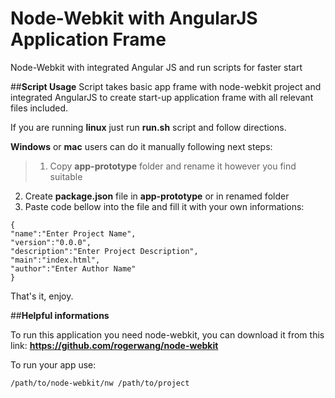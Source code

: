 Node-Webkit with AngularJS Application Frame
======================

Node-Webkit with integrated Angular JS and run scripts for faster start

##**Script Usage**
Script takes basic app frame with node-webkit project and integrated AngularJS to create start-up application frame with all relevant files included. 

If you are running **linux** just run **run.sh** script and follow directions.

**Windows** or **mac** users can do it manually following next steps:
> 1. Copy **app-prototype** folder and rename it however you find suitable
2. Create **package.json** file in **app-prototype** or in renamed folder  
3. Paste code bellow into the file and fill it with your own informations:
```
{
"name":"Enter Project Name",
"version":"0.0.0",
"description":"Enter Project Description",
"main":"index.html",
"author":"Enter Author Name"
}
```
That's it, enjoy.

##**Helpful informations**

To run this application you need node-webkit, you can download it from this link:
**https://github.com/rogerwang/node-webkit**

To run your app use:

```
/path/to/node-webkit/nw /path/to/project
```


